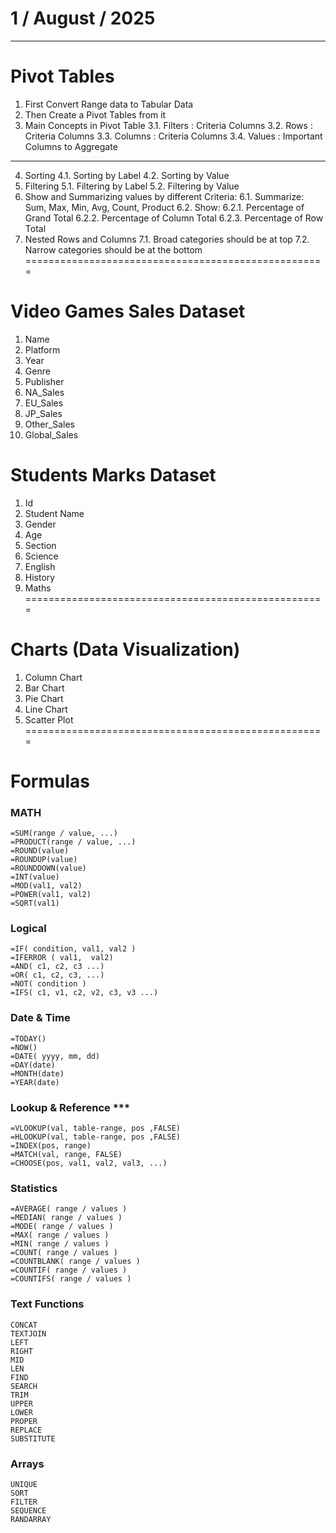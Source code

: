 # 1 / August / 2025
---------------------------------
# Pivot Tables
1. First Convert Range data to Tabular Data
2. Then Create a Pivot Tables from it
3. Main Concepts in Pivot Table
3.1. Filters  : Criteria Columns
3.2. Rows     : Criteria Columns
3.3. Columns  : Criteria Columns
3.4. Values   : Important Columns to Aggregate
-----------------------------------------------
4. Sorting
4.1. Sorting by Label
4.2. Sorting by Value
5. Filtering
5.1. Filtering by Label
5.2. Filtering by Value
6. Show and Summarizing values by different Criteria: 
6.1. Summarize: Sum, Max, Min, Avg, Count, Product
6.2. Show: 
6.2.1. Percentage of Grand Total
6.2.2. Percentage of Column Total
6.2.3. Percentage of Row Total
7. Nested Rows and Columns
7.1. Broad categories should be at top
7.2. Narrow categories should be at the bottom
====================================================
# Video Games Sales Dataset
1. Name	
2. Platform
3. Year
4. Genre
5. Publisher
6. NA_Sales
7. EU_Sales
8. JP_Sales
9. Other_Sales
10. Global_Sales

# Students Marks Dataset
1. Id
2. Student Name
3. Gender
4. Age
5. Section
6. Science
7. English
8. History
9. Maths
====================================================
# Charts (Data Visualization)
1. Column Chart
2. Bar Chart
3. Pie Chart
4. Line Chart
5. Scatter Plot
====================================================
# Formulas
### MATH
```
=SUM(range / value, ...)
=PRODUCT(range / value, ...)
=ROUND(value)
=ROUNDUP(value)
=ROUNDDOWN(value)
=INT(value)
=MOD(val1, val2)
=POWER(val1, val2)
=SQRT(val1)
```
### Logical
```
=IF( condition, val1, val2 )
=IFERROR ( val1,  val2)
=AND( c1, c2, c3 ...)
=OR( c1, c2, c3, ...)
=NOT( condition )
=IFS( c1, v1, c2, v2, c3, v3 ...)
```

### Date & Time
```
=TODAY()
=NOW()
=DATE( yyyy, mm, dd)
=DAY(date)
=MONTH(date)
=YEAR(date)
```

### Lookup & Reference ***
```
=VLOOKUP(val, table-range, pos ,FALSE)
=HLOOKUP(val, table-range, pos ,FALSE)
=INDEX(pos, range)
=MATCH(val, range, FALSE)
=CHOOSE(pos, val1, val2, val3, ...)
```

### Statistics
```
=AVERAGE( range / values )
=MEDIAN( range / values )
=MODE( range / values )
=MAX( range / values )
=MIN( range / values )
=COUNT( range / values )
=COUNTBLANK( range / values )
=COUNTIF( range / values )
=COUNTIFS( range / values )
```

### Text Functions
```
CONCAT
TEXTJOIN
LEFT
RIGHT
MID
LEN
FIND
SEARCH
TRIM
UPPER
LOWER
PROPER
REPLACE
SUBSTITUTE
```

### Arrays
```
UNIQUE
SORT
FILTER
SEQUENCE
RANDARRAY
```